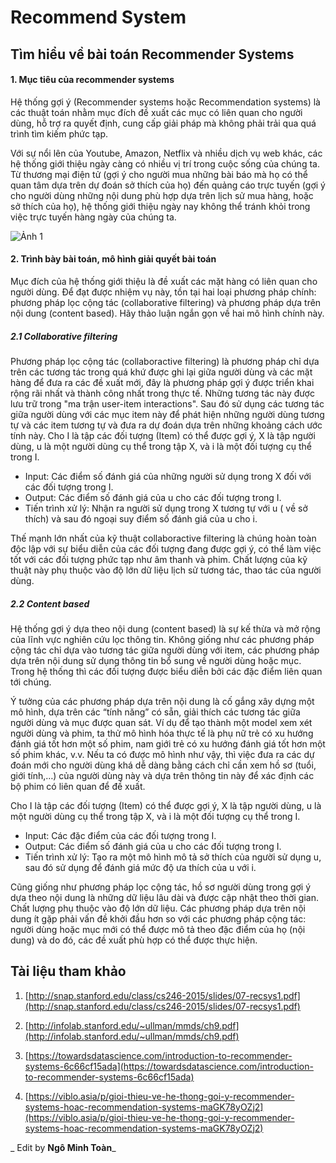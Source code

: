 # **Recommend System**

## Tìm hiểu về bài toán Recommender Systems

#### 1. Mục tiêu của recommender systems

Hệ thống gợi ý (Recommender systems hoặc Recommendation systems) là các thuật toán nhằm mục đích đề xuất các mục có liên quan cho người dùng, hỗ trợ ra quyết định, cung cấp giải pháp mà không phải trải qua quá trình tìm kiếm phức tạp.

Với sự nổi lên của Youtube, Amazon, Netflix và nhiều dịch vụ web khác, các hệ thống giới thiệu ngày càng có nhiều vị trí trong cuộc sống của chúng ta. Từ thương mại điện tử (gợi ý cho người mua những bài báo mà họ có thể quan tâm dựa trên dự đoán sở thích của họ) đến quảng cáo trực tuyến (gợi ý cho người dùng những nội dung phù hợp dựa trên lịch sử mua hàng, hoặc sở thích của họ), hệ thống giới thiệu ngày nay không thể tránh khỏi trong việc trực tuyến hàng ngày của chúng ta.

![Ảnh 1](https://ngominhtoan.github.io/colab_massive_data/RecommendSystem/img1.png)

#### 2. Trình bày bài toán, mô hình giải quyết bài toán

Mục đích của hệ thống giới thiệu là đề xuất các mặt hàng có liên quan cho người dùng. Để đạt được nhiệm vụ này, tồn tại hai loại phương pháp chính: phương pháp lọc cộng tác (collaborative filtering) và phương pháp dựa trên nội dung (content based). Hãy thảo luận ngắn gọn về hai mô hình chính này.

##### 2.1 Collaborative filtering

Phương pháp lọc cộng tác (collaboractive filtering) là phương pháp chỉ dựa trên các tương tác trong quá khứ được ghi lại giữa người dùng và các mặt hàng để đưa ra các đề xuất mới, đây là phương pháp gợi ý được triển khai rộng rãi nhất và thành công nhất trong thực tế. Những tương tác này được lưu trữ trong "ma trận user-item interactions". Sau đó sử dụng các tương tác giữa người dùng với các mục item này để phát hiện những người dùng tương tự và các item tương tự và đưa ra dự đoán dựa trên những khoảng cách ước tính này. Cho I là tập các đối tượng (Item) có thể được gợi ý, X là tập người dùng, u là một người dùng cụ thể trong tập X, và i là một đối tượng cụ thể trong I.

- Input: Các điểm số đánh giá của những người sử dụng trong X đối với các đối tượng trong I.
- Output: Các điểm số đánh giá của u cho các đối tượng trong I.
- Tiến trình xử lý: Nhận ra người sử dụng trong X tương tự với u ( về sở thích) và sau đó ngoại suy điểm số đánh giá của u cho i.

Thế mạnh lớn nhất của kỹ thuật collaboractive filtering là chúng hoàn toàn độc lập với sự biểu diễn của các đối tượng đang được gợi ý, có thể làm việc tốt với các đối tượng phức tạp như âm thanh và phim. Chất lượng của kỹ thuật này phụ thuộc vào độ lớn dữ liệu lịch sử tương tác, thao tác của người dùng.

##### 2.2 Content based

Hệ thống gợi ý dựa theo nội dung (content based) là sự kế thừa và mở rộng của lĩnh vực nghiên cứu lọc thông tin. Không giống như các phương pháp cộng tác chỉ dựa vào tương tác giữa người dùng với item, các phương pháp dựa trên nội dung sử dụng thông tin bổ sung về người dùng hoặc mục. Trong hệ thống thì các đối tượng được biểu diễn bởi các đặc điểm liên quan tới chúng.

Ý tưởng của các phương pháp dựa trên nội dung là cố gắng xây dựng một mô hình, dựa trên các “tính năng” có sẵn, giải thích các tương tác giữa người dùng và mục được quan sát. Ví dụ để tạo thành một model xem xét người dùng và phim, ta thử mô hình hóa thực tế là phụ nữ trẻ có xu hướng đánh giá tốt hơn một số phim, nam giới trẻ có xu hướng đánh giá tốt hơn một số phim khác, v.v. Nếu ta có được mô hình như vậy, thì việc đưa ra các dự đoán mới cho người dùng khá dễ dàng bằng cách chỉ cần xem hồ sơ (tuổi, giới tính,…) của người dùng này và dựa trên thông tin này để xác định các bộ phim có liên quan để đề xuất.

Cho I là tập các đối tượng (Item) có thể được gợi ý, X là tập người dùng, u là một người dùng cụ thể trong tập X, và i là một đối tượng cụ thể trong I.

- Input: Các đặc điểm của các đối tượng trong I.
- Output: Các điểm số đánh giá của u cho các đối tượng trong I.
- Tiến trình xử lý: Tạo ra một mô hình mô tả sở thích của người sử dụng u, sau đó sử dụng để đánh giá mức độ ưa thích của u với i.

Cũng giống như phương pháp lọc cộng tác, hồ sơ người dùng trong gợi ý dựa theo nội dung là những dữ liệu lâu dài và được cập nhật theo thời gian. Chất lượng phụ thuộc vào độ lớn dữ liệu. Các phương pháp dựa trên nội dung ít gặp phải vấn đề khởi đầu hơn so với các phương pháp cộng tác: người dùng hoặc mục mới có thể được mô tả theo đặc điểm của họ (nội dung) và do đó, các đề xuất phù hợp có thể được thực hiện.

## Tài liệu tham khảo

1. [http://snap.stanford.edu/class/cs246-2015/slides/07-recsys1.pdf](http://snap.stanford.edu/class/cs246-2015/slides/07-recsys1.pdf)

2. [http://infolab.stanford.edu/~ullman/mmds/ch9.pdf](http://infolab.stanford.edu/~ullman/mmds/ch9.pdf)

3. [https://towardsdatascience.com/introduction-to-recommender-systems-6c66cf15ada](https://towardsdatascience.com/introduction-to-recommender-systems-6c66cf15ada)

4. [https://viblo.asia/p/gioi-thieu-ve-he-thong-goi-y-recommender-systems-hoac-recommendation-systems-maGK78yOZj2](https://viblo.asia/p/gioi-thieu-ve-he-thong-goi-y-recommender-systems-hoac-recommendation-systems-maGK78yOZj2)

_ Edit by **Ngô Minh Toàn**_
